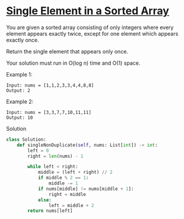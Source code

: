 # [Single Element in a Sorted Array](https://leetcode.com/problems/single-element-in-a-sorted-array/description/)

You are given a sorted array consisting of only integers where every element appears exactly twice, except for one 
element which appears exactly once.

Return the single element that appears only once.

Your solution must run in O(log n) time and O(1) space.

Example 1:
```
Input: nums = [1,1,2,3,3,4,4,8,8]
Output: 2
```
Example 2:
```
Input: nums = [3,3,7,7,10,11,11]
Output: 10
```
Solution
```python
class Solution:
    def singleNonDuplicate(self, nums: List[int]) -> int:
        left = 0
        right = len(nums) - 1

        while left < right:
            middle = (left + right) // 2
            if middle % 2 == 1:
                middle -= 1
            if nums[middle] != nums[middle + 1]:
                right = middle
            else:
                left = middle + 2
        return nums[left]
```